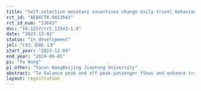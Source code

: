 ```yaml
---
title: "Self-selection monetary incentives change daily travel behaviour: a field experiment on Beijing subways"
rct_id: "AEARCTR-0012643"
rct_id_num: "12643"
doi: "10.1257/rct.12643-1.0"
date: "2023-12-02"
status: "in_development"
jel: "C93，D90，L9"
start_year: "2023-12-09"
end_year: "2024-06-01"
pi: "Yu Wang"
pi_other: "Yacan WangBeijing Jiaotong University"
abstract: "To balance peak and off-peak passenger flows and enhance travelers' riding experience, this experiment plan aims to innovate demand management methods, starting from the demand side, using price incentive policies to induce travelers to use the subway during off-peak hours. Achieving success in changing daily habitual behaviour often requires persistent effort. Incekara-Hafalir et al (2023) highlight the importance of self-selection in incentivising persistent effort. Further, this study will examine the mechanism of self-selection. We mainly plan to study the effectiveness of 2 kinds of mechanisms, one-time self-selection between all-or-nothing and piece-rate, and multiple-time self-selection, to incentivize change of repeated daily travel behaviours over time."
layout: registration
---
```


